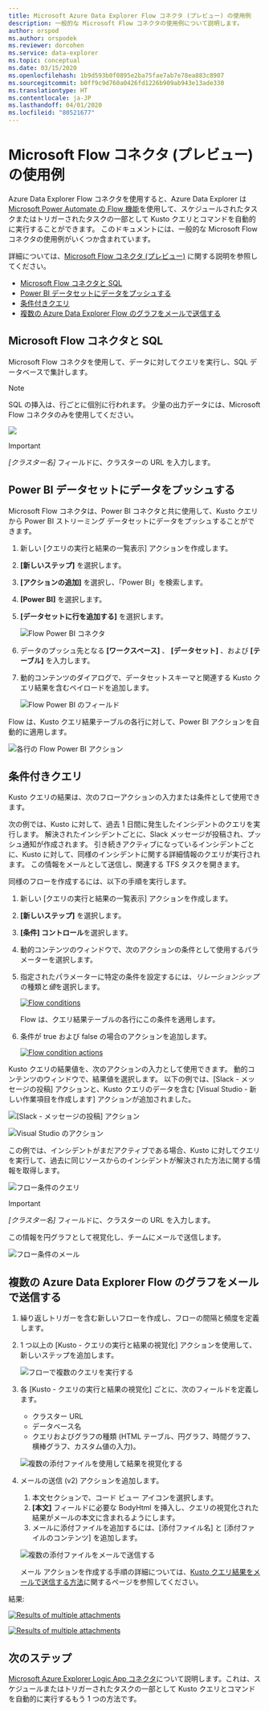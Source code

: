 ```yaml
---
title: Microsoft Azure Data Explorer Flow コネクタ (プレビュー) の使用例
description: 一般的な Microsoft Flow コネクタの使用例について説明します。
author: orspod
ms.author: orspodek
ms.reviewer: dorcohen
ms.service: data-explorer
ms.topic: conceptual
ms.date: 03/15/2020
ms.openlocfilehash: 1b9d593b0f0895e2ba75fae7ab7e78ea883c8907
ms.sourcegitcommit: b0ff9c9d760a0426fd1226b909ab943e13ade330
ms.translationtype: HT
ms.contentlocale: ja-JP
ms.lasthandoff: 04/01/2020
ms.locfileid: "80521677"
---
```

# <a name="microsoft-flow-connector-preview-usage-examples"></a>Microsoft Flow コネクタ (プレビュー) の使用例

Azure Data Explorer Flow コネクタを使用すると、Azure Data Explorer は [Microsoft Power Automate の Flow 機能](https://flow.microsoft.com/)を使用して、スケジュールされたタスクまたはトリガーされたタスクの一部として Kusto クエリとコマンドを自動的に実行することができます。 このドキュメントには、一般的な Microsoft Flow コネクタの使用例がいくつか含まれています。

詳細については、[Microsoft Flow コネクタ (プレビュー)](flow.md) に関する説明を参照してください。

* [Microsoft Flow コネクタと SQL](#microsoft-flow-connector-and-sql)
* [Power BI データセットにデータをプッシュする](#push-data-to-power-bi-dataset)
* [条件付きクエリ](#conditional-queries)
* [複数の Azure Data Explorer Flow のグラフをメールで送信する](#email-multiple-azure-data-explorer-flow-charts)

## <a name="microsoft-flow-connector-and-sql"></a>Microsoft Flow コネクタと SQL

Microsoft Flow コネクタを使用して、データに対してクエリを実行し、SQL データベースで集計します。

> [!Note]
> SQL の挿入は、行ごとに個別に行われます。 少量の出力データには、Microsoft Flow コネクタのみを使用してください。 

![](./media/flow-usage/flow-sqlexample.png)

> [!IMPORTANT]
> *[クラスター名]* フィールドに、クラスターの URL を入力します。

## <a name="push-data-to-power-bi-dataset"></a>Power BI データセットにデータをプッシュする

Microsoft Flow コネクタは、Power BI コネクタと共に使用して、Kusto クエリから Power BI ストリーミング データセットにデータをプッシュすることができます。

1. 新しい [クエリの実行と結果の一覧表示] アクションを作成します。
1. **[新しいステップ]** を選択します。
1. **[アクションの追加]** を選択し、「Power BI」を検索します。
1. **[Power BI]** を選択します。
1. **[データセットに行を追加する]** を選択します。 

    ![Flow Power BI コネクタ](./media/flow-usage/flow-powerbiconnector.png)
1. データのプッシュ先となる **[ワークスペース]** 、 **[データセット]** 、および **[テーブル]** を入力します。
1. 動的コンテンツのダイアログで、データセットスキーマと関連する Kusto クエリ結果を含むペイロードを追加します。

    ![Flow Power BI のフィールド](./media/flow-usage/flow-powerbifields.png)

Flow は、Kusto クエリ結果テーブルの各行に対して、Power BI アクションを自動的に適用します。 

![各行の Flow Power BI アクション](./media/flow-usage/flow-powerbiforeach.png)

## <a name="conditional-queries"></a>条件付きクエリ

Kusto クエリの結果は、次のフローアクションの入力または条件として使用できます。

次の例では、Kusto に対して、過去 1 日間に発生したインシデントのクエリを実行します。 解決されたインシデントごとに、Slack メッセージが投稿され、プッシュ通知が作成されます。
引き続きアクティブになっているインシデントごとに、Kusto に対して、同様のインシデントに関する詳細情報のクエリが実行されます。 この情報をメールとして送信し、関連する TFS タスクを開きます。

同様のフローを作成するには、以下の手順を実行します。

1. 新しい [クエリの実行と結果の一覧表示] アクションを作成します。
1. **[新しいステップ]** を選択します。
1. **[条件] コントロール**を選択します。
1. 動的コンテンツのウィンドウで、次のアクションの条件として使用するパラメーターを選択します。
1. 指定されたパラメーターに特定の条件を設定するには、*リレーションシップ*の種類と*値*を選択します。

    [![](./media/flow-usage/flow-condition.png "Flow conditions")](./media/flow-usage/flow-condition.png#lightbox)

    Flow は、クエリ結果テーブルの各行にこの条件を適用します。
1. 条件が true および false の場合のアクションを追加します。

    [![](./media/flow-usage/flow-conditionactions.png "Flow condition actions")](./media/flow-usage/flow-conditionactions.png#lightbox)

Kusto クエリの結果値を、次のアクションの入力として使用できます。 動的コンテンツのウィンドウで、結果値を選択します。
以下の例では、[Slack - メッセージの投稿] アクションと、Kusto クエリのデータを含む [Visual Studio - 新しい作業項目を作成します] アクションが追加されました。

![[Slack - メッセージの投稿] アクション](./media/flow-usage/flow-slack.png)

![Visual Studio のアクション](./media/flow-usage/flow-visualstudio.png)

この例では、インシデントがまだアクティブである場合、Kusto に対してクエリを実行して、過去に同じソースからのインシデントが解決された方法に関する情報を取得します。

![フロー条件のクエリ](./media/flow-usage/flow-conditionquery.png)

> [!IMPORTANT]
> *[クラスター名]* フィールドに、クラスターの URL を入力します。

この情報を円グラフとして視覚化し、チームにメールで送信します。

![フロー条件のメール](./media/flow-usage/flow-conditionemail.png)

## <a name="email-multiple-azure-data-explorer-flow-charts"></a>複数の Azure Data Explorer Flow のグラフをメールで送信する

1. 繰り返しトリガーを含む新しいフローを作成し、フローの間隔と頻度を定義します。 
1. 1 つ以上の [Kusto - クエリの実行と結果の視覚化] アクションを使用して、新しいステップを追加します。 

    ![フローで複数のクエリを実行する](./media/flow-usage/flow-severalqueries.png)
1. 各 [Kusto - クエリの実行と結果の視覚化] ごとに、次のフィールドを定義します。
    * クラスター URL
    * データベース名
    * クエリおよびグラフの種類 (HTML テーブル、円グラフ、時間グラフ、横棒グラフ、カスタム値の入力)。

    ![複数の添付ファイルを使用して結果を視覚化する](./media/flow-usage/flow-visualizeresultsmultipleattachments.png)

1. メールの送信 (v2) アクションを追加します。 
    1. 本文セクションで、コード ビュー アイコンを選択します。
    1. **[本文]** フィールドに必要な BodyHtml を挿入し、クエリの視覚化された結果がメールの本文に含まれるようにします。
    1. メールに添付ファイルを追加するには、[添付ファイル名] と [添付ファイルのコンテンツ] を追加します。
    
    ![複数の添付ファイルをメールで送信する](./media/flow-usage/flow-email-multiple-attachments.png)

    メール アクションを作成する手順の詳細については、[Kusto クエリ結果をメールで送信する方法](flow.md#email-kusto-query-results)に関するページを参照してください。 

結果:

[![](./media/flow-usage/flow-resultsmultipleattachments.png "Results of multiple attachments")](./media/flow-usage/flow-resultsmultipleattachments.png#lightbox)

[![](./media/flow-usage/flow-resultsmultipleattachments2.png "Results of multiple attachments")](./media/flow-usage/flow-resultsmultipleattachments2.png#lightbox)

## <a name="next-steps"></a>次のステップ

[Microsoft Azure Explorer Logic App コネクタ](https://docs.microsoft.com/azure/kusto/tools/logicapps)について説明します。これは、スケジュールまたはトリガーされたタスクの一部として Kusto クエリとコマンドを自動的に実行するもう 1 つの方法です。
